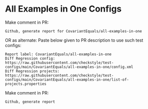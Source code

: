 # All Examples in One Configs
Make comment in PR:
```
Github, generate report for CovariantEquals/all-examples-in-one
```
OR as alternate:
Paste below given to PR description to use such test configs:
```
Report label: CovariantEquals/all-examples-in-one
Diff Regression config: https://raw.githubusercontent.com/checkstyle/test-configs/main/CovariantEquals/all-examples-in-one/config.xml
Diff Regression projects: https://raw.githubusercontent.com/checkstyle/test-configs/main/CovariantEquals/all-examples-in-one/list-of-projects.properties
```
Make comment in PR:
```
Github, generate report
```
